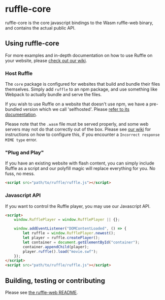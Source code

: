 # ruffle-core

ruffle-core is the core javascript bindings to the Wasm ruffle-web binary,
and contains the actual public API.

## Using ruffle-core

For more examples and in-depth documentation on how to use Ruffle on your website, please
[check out our wiki](https://github.com/ruffle-rs/ruffle/wiki/Using-Ruffle#web).

### Host Ruffle

The `core` package is configured for websites that build and bundle their files themselves.
Simply add `ruffle` to an npm package, and use something like Webpack to actually bundle and serve
the files.

If you wish to use Ruffle on a website that doesn't use npm, we have a pre-bundled version which
we call 'selfhosted'. Please [refer to its documentation](https://github.com/ruffle-rs/ruffle/tree/master/web/packages/selfhosted).

Please note that the `.wasm` file must be served properly, and some web servers may not do that
correctly out of the box. Please see [our wiki](https://github.com/ruffle-rs/ruffle/wiki/Using-Ruffle#configure-wasm-mime-type)
for instructions on how to configure this, if you encounter a `Incorrect response MIME type` error.

### "Plug and Play"

If you have an existing website with flash content, you can simply include Ruffle as a script and
our polyfill magic will replace everything for you. No fuss, no mess.

```html
<script src="path/to/ruffle/ruffle.js"></script>
```

### Javascript API

If you want to control the Ruffle player, you may use our Javascript API.

```html
<script>
    window.RufflePlayer = window.RufflePlayer || {};

    window.addEventListener("DOMContentLoaded", () => {
        let ruffle = window.RufflePlayer.newest();
        let player = ruffle.createPlayer();
        let container = document.getElementById("container");
        container.appendChild(player);
        player.ruffle().load("movie.swf");
    });
</script>
<script src="path/to/ruffle/ruffle.js"></script>
```

## Building, testing or contributing

Please see [the ruffle-web README](../../README.md).
